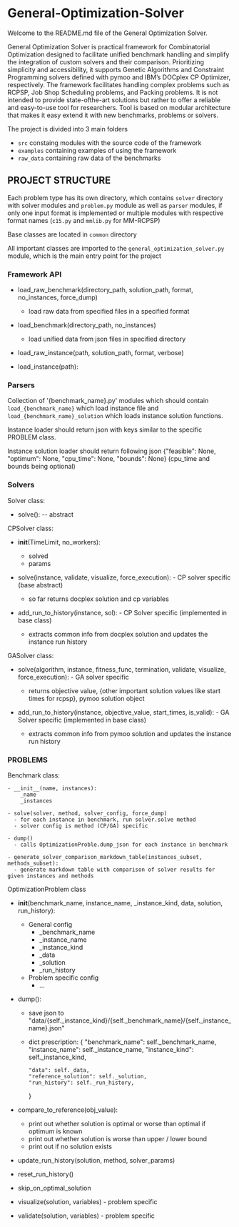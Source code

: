 # General-Optimization-Solver

Welcome to the README.md file of the General Optimization Solver.

General Optimization Solver is practical framework for Combinatorial Optimization designed to facilitate unified benchmark handling and simplify the integration of custom solvers and their comparison. Prioritizing simplicity and accessibility, it supports Genetic Algorithms and Constraint Programming solvers defined with pymoo and IBM’s DOCplex CP Optimizer, respectively. The framework facilitates handling complex problems such as RCPSP, Job Shop Scheduling problems, and Packing problems. It is not intended to provide state-ofthe-art solutions but rather to offer a reliable and easy-to-use tool for researchers. Tool is based on modular architecture that makes it easy extend it with new benchmarks, problems or solvers. 

The project is divided into 3 main folders
 - `src` constaing modules with the source code of the framework
 - `examples` containing examples of using the framework
 - `raw_data` containing raw data of the benchmarks

## PROJECT STRUCTURE
Each problem type has its own directory, which contains `solver` directory with solver modules and `problem.py` module as well as `parser` modules, if only one input format is implemented or multiple modules with respective format names (`c15.py` and `mmlib.py` for MM-RCPSP)

Base classes are located in `common` directory

All important classes are imported to the `general_optimization_solver.py` module, which is the main entry point for the project

### Framework API

  - load_raw_benchmark(directory_path, solution_path, format, no_instances, force_dump)
    - load raw data from specified files in a specified format

  - load_benchmark(directory_path, no_instances)
    - load unified data from json files in specified directory

  - load_raw_instance(path, solution_path, format, verbose)

  - load_instance(path):

### Parsers

Collection of '{benchmark_name}.py' modules which should contain `load_{benchmark_name}` which load instance file and `load_{benchmark_name}_solution` which loads instance solution functions.  

Instance loader should return json with keys similar to the specific PROBLEM class.  

Instance solution loader should return following json {"feasible": None, "optimum": None, "cpu_time": None, "bounds": None} (cpu_time and bounds being optional)
    
### Solvers

Solver class:
    
  - solve(): -- abstract

CPSolver class:  

  - __init__(TimeLimit, no_workers):  
      - solved  
      - params  

  - solve(instance, validate, visualize, force_execution): - CP solver specific (base abstract)
    - so far returns docplex solution and cp variables

  - add_run_to_history(instance, sol): - CP Solver specific (implemented in base class)
    - extracts common info from docplex solution and updates the instance run history
  
GASolver class:

  - solve(algorithm, instance, fitness_func, termination, validate, visualize, force_execution): - GA solver specific
    - returns objective value, {other important solution values like start times for rcpsp}, pymoo solution object

  - add_run_to_history(instance, objective_value, start_times, is_valid): - GA Solver specific (implemented in base class)
    - extracts common info from pymoo solution and updates the instance run history

### PROBLEMS
Benchmark class:  

    - __init__(name, instances):  
        _name  
        _instances  

    - solve(solver, method, solver_config, force_dump)
      - for each instance in benchmark, run solver.solve method 
      - solver config is method (CP/GA) specific

    - dump()
      - calls OptimizationProble.dump_json for each instance in benchmark

    - generate_solver_comparison_markdown_table(instances_subset, methods_subset):
      - generate markdown table with comparison of solver results for given instances and methods


OptimizationProblem class

  - __init__(benchmark_name, instance_name, _instance_kind, data, solution, run_history):  
    - General config  
      - _benchmark_name  
      - _instance_name  
      - _instance_kind  
      - _data  
      - _solution  
      - _run_history  
    - Problem specific config  
      - ...
  
  - dump():
    - save json to "data/{self._instance_kind}/{self._benchmark_name}/{self._instance_name}.json"
    - dict prescription:
      {
          "benchmark_name": self._benchmark_name,
          "instance_name": self._instance_name,
          "instance_kind": self._instance_kind,

          "data": self._data,
          "reference_solution": self._solution,
          "run_history": self._run_history,
      }
  - compare_to_reference(obj_value):
    - print out whether solution is optimal or worse than optimal if optimum is known
    - print out whether solution is worse than upper / lower bound
    - print out if no solution exists

  - update_run_history(solution, method, solver_params)
  - reset_run_history()

  - skip_on_optimal_solution

  - visualize(solution, variables) - problem specific
  - validate(solution, variables) - problem specific
